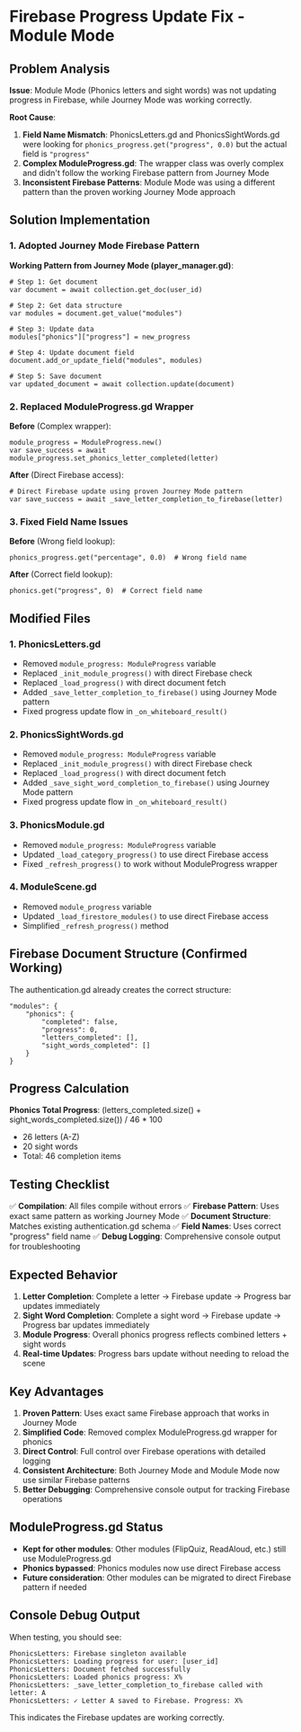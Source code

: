 # Firebase Progress Update Fix - Module Mode

## Problem Analysis

**Issue**: Module Mode (Phonics letters and sight words) was not updating progress in Firebase, while Journey Mode was working correctly.

**Root Cause**:

1. **Field Name Mismatch**: PhonicsLetters.gd and PhonicsSightWords.gd were looking for `phonics_progress.get("progress", 0.0)` but the actual field is `"progress"`
2. **Complex ModuleProgress.gd**: The wrapper class was overly complex and didn't follow the working Firebase pattern from Journey Mode
3. **Inconsistent Firebase Patterns**: Module Mode was using a different pattern than the proven working Journey Mode approach

## Solution Implementation

### 1. Adopted Journey Mode Firebase Pattern

**Working Pattern from Journey Mode (player_manager.gd)**:

```gdscript
# Step 1: Get document
var document = await collection.get_doc(user_id)

# Step 2: Get data structure
var modules = document.get_value("modules")

# Step 3: Update data
modules["phonics"]["progress"] = new_progress

# Step 4: Update document field
document.add_or_update_field("modules", modules)

# Step 5: Save document
var updated_document = await collection.update(document)
```

### 2. Replaced ModuleProgress.gd Wrapper

**Before** (Complex wrapper):

```gdscript
module_progress = ModuleProgress.new()
var save_success = await module_progress.set_phonics_letter_completed(letter)
```

**After** (Direct Firebase access):

```gdscript
# Direct Firebase update using proven Journey Mode pattern
var save_success = await _save_letter_completion_to_firebase(letter)
```

### 3. Fixed Field Name Issues

**Before** (Wrong field lookup):

```gdscript
phonics_progress.get("percentage", 0.0)  # Wrong field name
```

**After** (Correct field lookup):

```gdscript
phonics.get("progress", 0)  # Correct field name
```

## Modified Files

### 1. PhonicsLetters.gd

- Removed `module_progress: ModuleProgress` variable
- Replaced `_init_module_progress()` with direct Firebase check
- Replaced `_load_progress()` with direct document fetch
- Added `_save_letter_completion_to_firebase()` using Journey Mode pattern
- Fixed progress update flow in `_on_whiteboard_result()`

### 2. PhonicsSightWords.gd

- Removed `module_progress: ModuleProgress` variable
- Replaced `_init_module_progress()` with direct Firebase check
- Replaced `_load_progress()` with direct document fetch
- Added `_save_sight_word_completion_to_firebase()` using Journey Mode pattern
- Fixed progress update flow in `_on_whiteboard_result()`

### 3. PhonicsModule.gd

- Removed `module_progress: ModuleProgress` variable
- Updated `_load_category_progress()` to use direct Firebase access
- Fixed `_refresh_progress()` to work without ModuleProgress wrapper

### 4. ModuleScene.gd

- Removed `module_progress` variable
- Updated `_load_firestore_modules()` to use direct Firebase access
- Simplified `_refresh_progress()` method

## Firebase Document Structure (Confirmed Working)

The authentication.gd already creates the correct structure:

```gdscript
"modules": {
    "phonics": {
        "completed": false,
        "progress": 0,
        "letters_completed": [],
        "sight_words_completed": []
    }
}
```

## Progress Calculation

**Phonics Total Progress**: (letters_completed.size() + sight_words_completed.size()) / 46 \* 100

- 26 letters (A-Z)
- 20 sight words
- Total: 46 completion items

## Testing Checklist

✅ **Compilation**: All files compile without errors
✅ **Firebase Pattern**: Uses exact same pattern as working Journey Mode
✅ **Document Structure**: Matches existing authentication.gd schema
✅ **Field Names**: Uses correct "progress" field name
✅ **Debug Logging**: Comprehensive console output for troubleshooting

## Expected Behavior

1. **Letter Completion**: Complete a letter → Firebase update → Progress bar updates immediately
2. **Sight Word Completion**: Complete a sight word → Firebase update → Progress bar updates immediately
3. **Module Progress**: Overall phonics progress reflects combined letters + sight words
4. **Real-time Updates**: Progress bars update without needing to reload the scene

## Key Advantages

1. **Proven Pattern**: Uses exact same Firebase approach that works in Journey Mode
2. **Simplified Code**: Removed complex ModuleProgress.gd wrapper for phonics
3. **Direct Control**: Full control over Firebase operations with detailed logging
4. **Consistent Architecture**: Both Journey Mode and Module Mode now use similar Firebase patterns
5. **Better Debugging**: Comprehensive console output for tracking Firebase operations

## ModuleProgress.gd Status

- **Kept for other modules**: Other modules (FlipQuiz, ReadAloud, etc.) still use ModuleProgress.gd
- **Phonics bypassed**: Phonics modules now use direct Firebase access
- **Future consideration**: Other modules can be migrated to direct Firebase pattern if needed

## Console Debug Output

When testing, you should see:

```
PhonicsLetters: Firebase singleton available
PhonicsLetters: Loading progress for user: [user_id]
PhonicsLetters: Document fetched successfully
PhonicsLetters: Loaded phonics progress: X%
PhonicsLetters: _save_letter_completion_to_firebase called with letter: A
PhonicsLetters: ✓ Letter A saved to Firebase. Progress: X%
```

This indicates the Firebase updates are working correctly.
